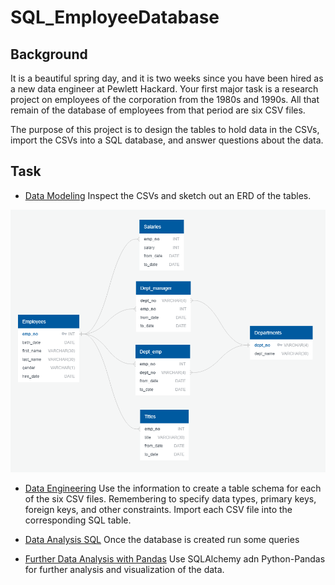 # SQL_EmployeeDatabase

## Background

It is a beautiful spring day, and it is two weeks since you have been hired as a new data engineer at Pewlett Hackard. Your first major task is a research project on employees of the corporation from the 1980s and 1990s. All that remain of the database of employees from that period are six CSV files.

The purpose of this project is to design the tables to hold data in the CSVs, import the CSVs into a SQL database, and answer questions about the data.

## Task

- [Data Modeling](https://github.com/ovinueza/SQL_Employee_Database/blob/master/QuickDBD-EmployeeDatabase.png)
Inspect the CSVs and sketch out an ERD of the tables.

![SQLDatabase](https://github.com/ovinueza/SQL_Employee_Database/blob/master/QuickDBD-EmployeeDatabase.png)

- [Data Engineering](https://github.com/ovinueza/SQL_Employee_Database/blob/master/QuickDBD-EmployeeDatabase.sql)
Use the information to create a table schema for each of the six CSV files. Remembering to specify data types, primary keys, foreign keys, and other constraints. Import each CSV file into the corresponding SQL table.

- [Data Analysis SQL](https://github.com/ovinueza/SQL_Employee_Database/blob/master/EmployeeDatabaseQueries.sql)
Once the database is created run some queries

- [Further Data Analysis with Pandas](https://github.com/ovinueza/SQL_Employee_Database/blob/master/EmployeeDatabase_Analysis.ipynb)
Use SQLAlchemy adn Python-Pandas for further analysis and visualization of the data.

